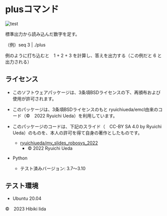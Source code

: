 # plusコマンド

![test](http://github.com/hibiki703/robosys2023/actions/workflows/test.yml/badge.svg)

標準出力から読み込んだ数字を足す。


（例）seq 3 | ./plus

例のように打ち込むと　1 + 2 + 3 を計算し、答えを出力する（この例だと 6 と出力される）

## ライセンス
* このソフトウェアパッケージは、3条項BSDライセンスの下、再頒布および使用が許可されます。
* このパッケージは、3条項BSDライセンスのもと ryuichiueda/emcl由来のコード（©　2022 Ryuichi Ueda）を利用しています。
* このパッケージのコードは、下記のスライド（　CC-BY SA 4.0 by Ryuichi Ueda）のものを、本人の許可を得て自身の著作としたものです。
  * [ryuichiueda/my_slides_robosys_2022](https://github.com/ryuichiueda/my_slides/tree/master/robosys_2022)
    * ©  2022 Ryuichi Ueda
     
* Python
   * テスト済みバージョン: 3.7～3.10

## テスト環境

* Ubuntu 20.04

©　2023 Hibiki Iida
